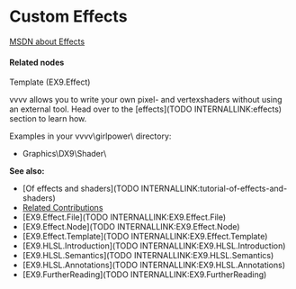 # Custom Effects


<a href="http://msdn.microsoft.com/en-us/library/bb173329%28VS.85%29.aspx" class="extURL" target="_blank">MSDN about Effects</a>  

#### Related nodes

<span class="node">Template (EX9.Effect)</span>  


vvvv allows you to write your own pixel- and vertexshaders without using an external tool. Head over to the [effects](TODO INTERNALLINK:effects) section to learn how.   

Examples in your vvvv\girlpower\ directory:  
* Graphics\DX9\Shader\  

**See also:**  
* [Of effects and shaders](TODO INTERNALLINK:tutorial-of-effects-and-shaders)  
* <a href="https://vvvv.org/contributions/1353+1351+2439+1352+7934+2438+1354+1355/1713+2691+2643+2147+1586+1554+3270+4073+3807+1584+2696+1892+3254+1562+1507+1583+1574+1555" class="extURL" target="_blank">Related Contributions</a>  
* [EX9.Effect.File](TODO INTERNALLINK:EX9.Effect.File)  
* [EX9.Effect.Node](TODO INTERNALLINK:EX9.Effect.Node)  
* [EX9.Effect.Template](TODO INTERNALLINK:EX9.Effect.Template)  
* [EX9.HLSL.Introduction](TODO INTERNALLINK:EX9.HLSL.Introduction)  
* [EX9.HLSL.Semantics](TODO INTERNALLINK:EX9.HLSL.Semantics)  
* [EX9.HLSL.Annotations](TODO INTERNALLINK:EX9.HLSL.Annotations)  
* [EX9.FurtherReading](TODO INTERNALLINK:EX9.FurtherReading)  


